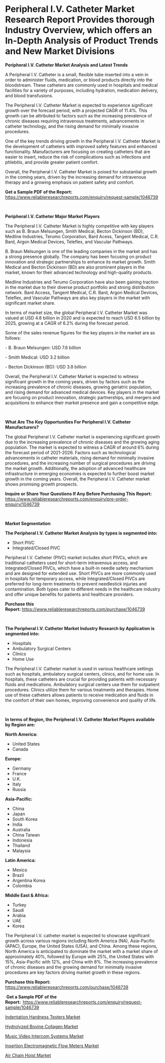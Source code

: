 <p><h1>Peripheral I.V. Catheter Market Research Report Provides thorough Industry Overview, which offers an In-Depth Analysis of Product Trends and New Market Divisions</h1></p><p><strong>Peripheral I.V. Catheter Market Analysis and Latest Trends</strong></p>
<p><p>A Peripheral I.V. Catheter is a small, flexible tube inserted into a vein in order to administer fluids, medication, or blood products directly into the bloodstream. These catheters are commonly used in hospitals and medical facilities for a variety of purposes, including hydration, medication delivery, and blood transfusions.</p><p>The Peripheral I.V. Catheter Market is expected to experience significant growth over the forecast period, with a projected CAGR of 11.4%. This growth can be attributed to factors such as the increasing prevalence of chronic diseases requiring intravenous treatments, advancements in catheter technology, and the rising demand for minimally invasive procedures.</p><p>One of the key trends driving growth in the Peripheral I.V. Catheter Market is the development of catheters with improved safety features and enhanced functionality. Manufacturers are focusing on creating catheters that are easier to insert, reduce the risk of complications such as infections and phlebitis, and provide greater patient comfort.</p><p>Overall, the Peripheral I.V. Catheter Market is poised for substantial growth in the coming years, driven by the increasing demand for intravenous therapy and a growing emphasis on patient safety and comfort.</p></p>
<p><strong>Get a Sample PDF of the Report:&nbsp;</strong> <a href="https://www.reliableresearchreports.com/enquiry/request-sample/1046739">https://www.reliableresearchreports.com/enquiry/request-sample/1046739</a></p>
<p>&nbsp;</p>
<p><strong>Peripheral I.V. Catheter Major Market Players</strong></p>
<p><p>The Peripheral I.V. Catheter Market is highly competitive with key players such as B. Braun Melsungen, Smith Medical, Becton Dickinson (BD), Medline Industries, Terumo Corporation, Bard Acess, Tangent Medical, C.R. Bard, Argon Medical Devices, Teleflex, and Vascular Pathways. </p><p>B. Braun Melsungen is one of the leading companies in the market and has a strong presence globally. The company has been focusing on product innovation and strategic partnerships to enhance its market growth. Smith Medical and Becton Dickinson (BD) are also prominent players in the market, known for their advanced technology and high-quality products. </p><p>Medline Industries and Terumo Corporation have also been gaining traction in the market due to their diverse product portfolio and strong distribution network. Bard Access, Tangent Medical, C.R. Bard, Argon Medical Devices, Teleflex, and Vascular Pathways are also key players in the market with significant market share.</p><p>In terms of market size, the global Peripheral I.V. Catheter Market was valued at USD 4.8 billion in 2020 and is expected to reach USD 6.5 billion by 2025, growing at a CAGR of 6.2% during the forecast period. </p><p>Some of the sales revenue figures for the key players in the market are as follows:</p><p>- B. Braun Melsungen: USD 7.6 billion</p><p>- Smith Medical: USD 3.2 billion</p><p>- Becton Dickinson (BD): USD 3.8 billion</p><p>Overall, the Peripheral I.V. Catheter Market is expected to witness significant growth in the coming years, driven by factors such as the increasing prevalence of chronic diseases, growing geriatric population, and rising demand for advanced medical devices. Key players in the market are focusing on product innovation, strategic partnerships, and mergers and acquisitions to enhance their market presence and gain a competitive edge.</p></p>
<p>&nbsp;</p>
<p><strong>What Are The Key Opportunities For Peripheral I.V. Catheter Manufacturers?</strong></p>
<p><p>The global Peripheral I.V. Catheter market is experiencing significant growth due to the increasing prevalence of chronic diseases and the growing aging population. The market is expected to witness a CAGR of around 6% during the forecast period of 2021-2026. Factors such as technological advancements in catheter materials, rising demand for minimally invasive procedures, and the increasing number of surgical procedures are driving the market growth. Additionally, the adoption of advanced healthcare infrastructure in emerging economies is expected to further boost market growth in the coming years. Overall, the Peripheral I.V. Catheter market shows promising growth prospects.</p></p>
<p><strong>Inquire or Share Your Questions If Any Before Purchasing This Report:</strong> <a href="https://www.reliableresearchreports.com/enquiry/pre-order-enquiry/1046739">https://www.reliableresearchreports.com/enquiry/pre-order-enquiry/1046739</a></p>
<p>&nbsp;</p>
<p><strong>Market Segmentation</strong></p>
<p><strong>The Peripheral I.V. Catheter Market Analysis by types is segmented into:</strong></p>
<p><ul><li>Short PIVC</li><li>Integrated/Closed PIVC</li></ul></p>
<p><p>Peripheral I.V. Catheter (PIVC) market includes short PIVCs, which are traditional catheters used for short-term intravenous access, and Integrated/Closed PIVCs, which have a built-in needle safety mechanism and are designed for extended use. Short PIVCs are more commonly used in hospitals for temporary access, while Integrated/Closed PIVCs are preferred for long-term treatments to prevent needlestick injuries and contamination. Both types cater to different needs in the healthcare industry and offer unique benefits for patients and healthcare providers.</p></p>
<p><strong>Purchase this Report:&nbsp;</strong><a href="https://www.reliableresearchreports.com/purchase/1046739">https://www.reliableresearchreports.com/purchase/1046739</a></p>
<p>&nbsp;</p>
<p><strong>The Peripheral I.V. Catheter Market Industry Research by Application is segmented into:</strong></p>
<p><ul><li>Hospitals</li><li>Ambulatory Surgical Centers</li><li>Clinics</li><li>Home Use</li></ul></p>
<p><p>The Peripheral I.V. Catheter market is used in various healthcare settings such as hospitals, ambulatory surgical centers, clinics, and for home use. In hospitals, these catheters are crucial for providing patients with necessary fluids and medications. Ambulatory surgical centers use them for outpatient procedures. Clinics utilize them for various treatments and therapies. Home use of these catheters allows patients to receive medication and fluids in the comfort of their own homes, improving convenience and quality of life.</p></p>
<p>&nbsp;</p>
<p><strong>In terms of Region, the Peripheral I.V. Catheter Market Players available by Region are:</strong></p>
<p>
    <p> <strong> North America: </strong>
        <ul>
            <li>United States</li>
            <li>Canada</li>
        </ul>
        </p> 
    <p> <strong> Europe: </strong>
        <ul>
            <li>Germany</li>
            <li>France</li>
            <li>U.K.</li>
            <li>Italy</li>
            <li>Russia</li>
        </ul>
        </p> 
    <p> <strong> Asia-Pacific: </strong>
        <ul>
            <li>China</li>
            <li>Japan</li>
            <li>South Korea</li>
            <li>India</li>
            <li>Australia</li>
            <li>China Taiwan</li>
            <li>Indonesia</li>
            <li>Thailand</li>
            <li>Malaysia</li>
        </ul>
        </p> 
    <p> <strong> Latin America: </strong>
        <ul>
            <li>Mexico</li>
            <li>Brazil</li>
            <li>Argentina Korea</li>
            <li>Colombia</li>
        </ul>
        </p> 
    <p> <strong> Middle East & Africa: </strong>
        <ul>
            <li>Turkey</li>
            <li>Saudi</li>
            <li>Arabia</li>
            <li>UAE</li>
            <li>Korea</li>
        </ul>
    </p>
    </p>
<p><p>The Peripheral I.V. catheter market is expected to showcase significant growth across various regions including North America (NA), Asia-Pacific (APAC), Europe, the United States (USA), and China. Among these regions, North America is anticipated to dominate the market with a market share of approximately 40%, followed by Europe with 25%, the United States with 15%, Asia-Pacific with 12%, and China with 8%. The increasing prevalence of chronic diseases and the growing demand for minimally invasive procedures are key factors driving market growth in these regions.</p></p>
<p><strong>Purchase this Report: </strong><a href="https://www.reliableresearchreports.com/purchase/1046739">https://www.reliableresearchreports.com/purchase/1046739</a></p>
<p>&nbsp;<strong>Get a Sample PDF of the Report:&nbsp;&nbsp;</strong><a href="https://www.reliableresearchreports.com/enquiry/request-sample/1046739">https://www.reliableresearchreports.com/enquiry/request-sample/1046739</a></p>
<p><strong></strong></p>
<p><p><a href="https://medium.com/@jeremybates83/indentation-hardness-testers-market-trends-forecast-and-competitive-analysis-to-2031-eb94df509317">Indentation Hardness Testers Market</a></p><p><a href="https://github.com/mharielmesa/Market-Research-Report-List-1/blob/main/hydrolyzed-bovine-collagen-market.md">Hydrolyzed Bovine Collagen Market</a></p><p><a href="https://medium.com/@jeremybates83/analyzing-music-video-intercom-systems-market-global-industry-perspective-and-forecast-2024-to-da118e102e40">Music Video Intercom Systems Market</a></p><p><a href="https://medium.com/@kcekkboop72786/analyzing-insertion-electromagnetic-flow-meters-market-global-industry-perspective-and-forecast-7d8815c4ef30">Insertion Electromagnetic Flow Meters Market</a></p><p><a href="https://github.com/dringals/Market-Research-Report-List-2/blob/main/air-chain-hoist-market.md">Air Chain Hoist Market</a></p></p>